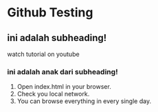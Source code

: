 # Github Testing

## ini adalah subheading!

watch tutorial on youtube

### ini adalah anak dari subheading!

1. Open index.html in your browser.
2. Check you local network.
3. You can browse everything in every single day.